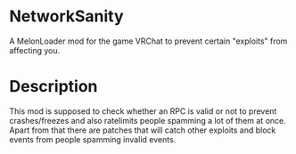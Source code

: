 # NetworkSanity
A MelonLoader mod for the game VRChat to prevent certain "exploits" from affecting you.

# Description
This mod is supposed to check whether an RPC is valid or not to prevent crashes/freezes and also ratelimits people spamming a lot of them at once.
Apart from that there are patches that will catch other exploits and block events from people spamming invalid events.
